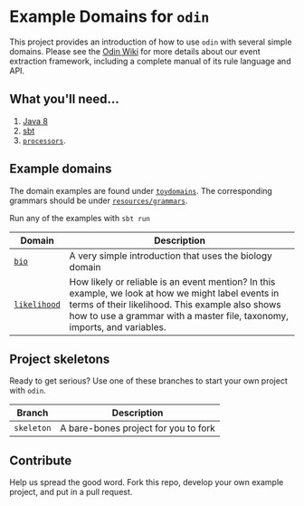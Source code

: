 # Example Domains for `odin`

This project provides an introduction of how to use `odin` with several simple domains. Please see the [Odin Wiki](https://github.com/clulab/processors/wiki/ODIN-(Open-Domain-INformer)) for more details about our event extraction framework, including a complete manual of its rule language and API.

## What you'll need...
  1. [Java 8](http://www.oracle.com/technetwork/java/javase/downloads/jre8-downloads-2133155.html)
  2. [sbt](http://www.scala-sbt.org/release/tutorial/Setup.html)
  3. [`processors`](https://github.com/clulab/processors.git).

## Example domains

The domain examples are found under [`toydomains`](src/main/scala/toydomains).  The corresponding grammars should be under [`resources/grammars`](src/main/resources/grammars).

Run any of the examples with `sbt run`

|__Domain__ | __Description__|
|--------|----------------|
|[`bio`](src/main/scala/toydomains/bio) | A very simple introduction that uses the biology domain |
| [`likelihood`](src/main/scala/toydomains/general) | How likely or reliable is an event mention?  In this example, we look at how we might label events in terms of their likelihood.  This example also shows how to use a grammar with a master file, taxonomy, imports, and variables. |

## Project skeletons

Ready to get serious?  Use one of these branches to start your own project with `odin`.

|__Branch__ | __Description__|
|--------|----------------|
| `skeleton` | A bare-bones project for you to fork |

## Contribute

Help us spread the good word.  Fork this repo, develop your own example project, and put in a pull request.
